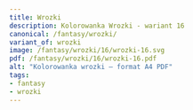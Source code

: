 ```yaml
---
title: Wrozki
description: Kolorowanka Wrozki - wariant 16
canonical: /fantasy/wrozki/
variant_of: wrozki
image: /fantasy/wrozki/16/wrozki-16.svg
pdf: /fantasy/wrozki/16/wrozki-16.pdf
alt: "Kolorowanka wrozki – format A4 PDF"
tags:
- fantasy
- wrozki
---
```

